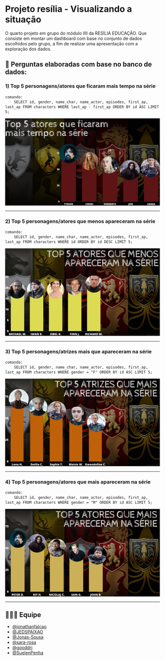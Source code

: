 # Projeto resília - Visualizando a situação 
O quarto projeto em grupo do módulo IIII da RESÍLIA EDUCAÇÃO.
Que consiste em montar um dashboard com base no conjunto de dados
escolhidos pelo grupo, a fim de realizar uma
apresentação com a exploração dos dados.   



## 🔎 **Perguntas elaboradas com base no banco de dados:**  


### 1) Top 5 personagens/atores que ficaram mais tempo na série  

    comando:
        SELECT id, gender, name_char, name_actor, episodes, first_ap, last_ap FROM characters WHERE last_ap - first_ap ORDER BY id ASC LIMIT 5;  
        
    
    
  <img alt="tabela alunos" src="https://raw.githubusercontent.com/jonathanfalcao/Game-of-Thrones-MySQL-M4/main/MySQL/img.dashboard/1.jpg">  
  
  
  
  ***
### 2) Top 5 personagens/atores que menos apareceram na série  

    comando:
        SELECT id, gender, name_char, name_actor, episodes, first_ap, last_ap FROM characters WHERE id ORDER BY id DESC LIMIT 5;  
        
    
    
  <img alt="tabela alunos" src="https://raw.githubusercontent.com/jonathanfalcao/Game-of-Thrones-MySQL-M4/main/MySQL/img.dashboard/2.jpg">  
  
  
  
  ***
  ### 3) Top 5 personagens/atrizes mais que apareceram na série  

    comando:
        SELECT id, gender, name_char, name_actor, episodes, first_ap, last_ap FROM characters WHERE gender = "F" ORDER BY id ASC LIMIT 5;  
        
    
    
  <img alt="tabela alunos" src="https://raw.githubusercontent.com/jonathanfalcao/Game-of-Thrones-MySQL-M4/main/MySQL/img.dashboard/3.jpg">  
  
  
  
  ***
  ### 4)  Top 5 personagens/atores que mais apareceram na série

    comando:
        SELECT id, gender, name_char, name_actor, episodes, first_ap, last_ap FROM characters WHERE gender = "M" ORDER BY id ASC LIMIT 5;  
        
    
    
  <img alt="tabela alunos" src="https://raw.githubusercontent.com/jonathanfalcao/Game-of-Thrones-MySQL-M4/main/MySQL/img.dashboard/4.jpg">  
  
  
  
  ---
  ## :people_holding_hands: Equipe
- <a href="https://github.com/jonathanfalcao">@jonathanfalcao</a>
- <a href="https://github.com/JEDSPAIXAO">@JEDSPAIXAO</a>
- <a href="https://github.com/Jonas-Sousa">@Jonas-Sousa</a>
- <a href="https://github.com/sara-rosa">@sara-rosa</a>
- <a href="https://github.com/gooddri">@gooddri</a>
- <a href="https://github.com/SuelenPenha">@SuelenPenha</a>
